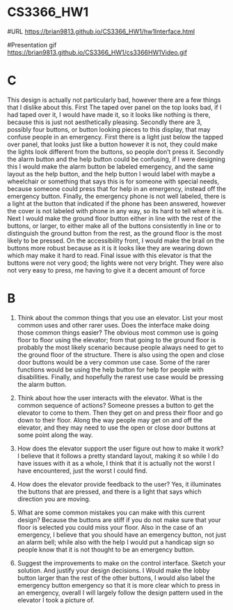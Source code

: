 # CS3366_HW1

#URL
https://brian9813.github.io/CS3366_HW1/hw1Interface.html




#Presentation gif
https://brian9813.github.io/CS3366_HW1/cs3366HW1Video.gif



# C
This design is actually not particularly bad, however there are a few things that I dislike about this.  First The taped over panel on
the top looks bad, if I had taped over it, I would have made it, so it looks like nothing is there, because this is just not
aesthetically pleasing.  Secondly there are 3, possibly four buttons, or button looking pieces to this display, that may 
confuse people in an emergency.  First there is a light just below the tapped over panel, that looks just like a button however it is 
not, 
they could make the lights look different from the buttons, so people don’t press it.  Secondly the alarm button and the help button
could be confusing, if I were designing this I would make the alarm button be labeled emergency, and the same layout as the help
button, and the help button I would label with maybe a wheelchair or something that says this is for someone with special needs, 
because someone could press that for help in an emergency, instead off the emergency button.  Finally, the emergency phone is not well 
labeled, there is a light at the button that indicated if the phone has been answered, however the cover is not labeled with phone in 
any way, so its hard to tell where it is.  Next I would make the ground floor button either in line with the rest of the buttons, or 
larger, to either make all of the buttons consistently in line or to distinguish the ground button from the rest, as the ground floor
is the most likely to be pressed.  On the accessibility front, I would make the brail on the buttons more robust because as it is it 
looks like they are wearing down which may make it hard to read.  Final issue with this elevator is that the buttons were not very 
good; the lights were not very bright.  They were also not very easy to press, me having to give it a decent amount of force 
# B

1.	Think about the common things that you use an elevator. List your most common uses and other rarer uses. Does the interface make doing those common things easier?
The obvious most common use is going floor to floor using the elevator; from that going to the ground floor is probably the most likely
scenario because people always need to get to the ground floor of the structure.  There is also using the open and close door buttons
would be a very common use case.  Some of the rarer functions would be using the help button for help for people with disabilities.
Finally, and hopefully the rarest use case would be pressing the alarm button. 

2.	Think about how the user interacts with the elevator. What is the common sequence of actions?
Someone presses a button to get the elevator to come to them. Then they get on and press their floor and go down to their floor.  Along
the way people may get on and off the elevator, and they may need to use the open or close door buttons at some point along the way.

3.	How does the elevator support the user figure out how to make it work?
I believe that it follows a pretty standard layout, making it so while I do have issues with it as a whole, I think that it is actually
not the worst I have encountered, just the worst I could find.


4.	How does the elevator provide feedback to the user?
Yes, it illuminates the buttons that are pressed, and there is a light that says which direction you are moving.


5.	What are some common mistakes you can make with this current design?
Because the buttons are stiff if you do not make sure that your floor is selected you could miss your floor.  Also in the case of an
emergency, I believe that you should have an emergency button, not just an alarm bell; while also with the help I would put a handicap
sign so people know that it is not thought to be an emergency button.


6.	Suggest the improvements to make on the control interface. Sketch your solution. And justify your design decisions.
I Would make the lobby button larger than the rest of the other buttons, I would also label the emergency button emergency so that it is 
more clear which to press in an emergency, overall I will largely follow the design pattern used in the elevator I took a picture of.
